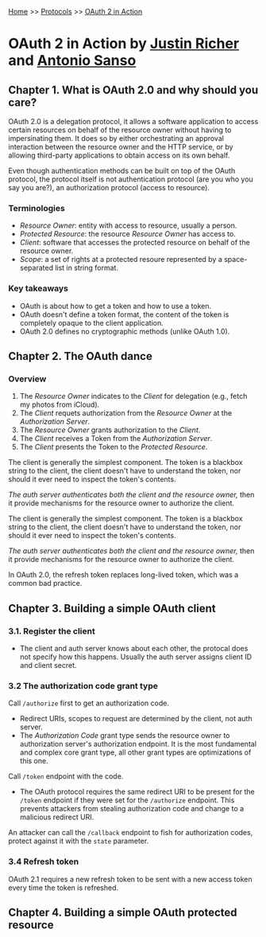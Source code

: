 [Home](../../README.md) >> [Protocols](../../README.md#protocols) >> [OAuth 2 in Action](./README.md)

# OAuth 2 in Action by [Justin Richer](https://www.manning.com/authors/justin-richer) and [Antonio Sanso](https://www.manning.com/authors/antonio-sanso)

## Chapter 1. What is OAuth 2.0 and why should you care?

OAuth 2.0 is a delegation protocol, it allows a software application to access certain resources on behalf of the resource owner without having to impersinating them. It does so by either orchestrating an approval interaction between the resource owner and the HTTP service, or by allowing third-party applications to obtain access on its own behalf.

Even though authentication methods can be built on top of the OAuth protocol, the protocol itself is not authentication protocol (are you who you say you are?), an authorization protocol (access to resource).

### Terminologies

- _Resource Owner_: entity with access to resource, usually a person.
- _Protected Resource_: the resource _Resource Owner_ has access to.
- _Client_: software that accesses the protected resource on behalf of the resource owner.
- _Scope_: a set of rights at a protected resoure represented by a space-separated list in string format.

### Key takeaways

- OAuth is about how to get a token and how to use a token.
- OAuth doesn't define a token format, the content of the token is completely opaque to the client application.
- OAuth 2.0 defines no cryptographic methods (unlike OAuth 1.0).

## Chapter 2. The OAuth dance

### Overview

1. The _Resource Owner_ indicates to the _Client_ for delegation (e.g., fetch my photos from iCloud).
1. The _Client_ requets authorization from the _Resource Owner_ at the _Authorization Server_.
1. The _Resource Owner_ grants authorization to the _Client_.
1. The _Client_ receives a Token from the _Authorization Server_.
1. The _Client_ presents the Token to the _Protected Resource_.

The client is generally the simplest component. The token is a blackbox string to the client, the client doesn't have to understand the token, nor should it ever need to inspect the token's contents.

_The auth server authenticates both the client and the resource owner,_ then it provide mechanisms for the resource owner to authorize the client.

The client is generally the simplest component. The token is a blackbox string to the client, the client doesn't have to understand the token, nor should it ever need to inspect the token's contents.

_The auth server authenticates both the client and the resource owner,_ then it provide mechanisms for the resource owner to authorize the client.

In OAuth 2.0, the refresh token replaces long-lived token, which was a common bad practice.

## Chapter 3. Building a simple OAuth client

### 3.1. Register the client

- The client and auth server knows about each other, the protocal does not specify how this happens. Usually the auth server assigns client ID and client secret.

### 3.2 The authorization code grant type

Call `/authorize` first to get an authorization code.

- Redirect URIs, scopes to request are determined by the client, not auth server.
- The _Authorization Code_ grant type sends the resource owner to authorization server's authorization endpoint. It is the most fundamental and complex core grant type, all other grant types are optimizations of this one.

Call `/token` endpoint with the code.

- The OAuth protocol requires the same redirect URI to be present for the `/token` endpoint if they were set for the `/authorize` endpoint. This prevents attackers from stealing authorization code and change to a malicious redirect URI.

An attacker can call the `/callback` endpoint to fish for authorization codes, protect against it with the `state` parameter.

### 3.4 Refresh token

OAuth 2.1 requires a new refresh token to be sent with a new access token every time the token is refreshed.

## Chapter 4. Building a simple OAuth protected resource
